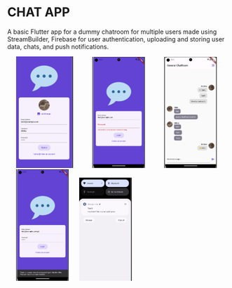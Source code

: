 # CHAT APP

A basic Flutter app for a dummy chatroom for multiple users made using StreamBuilder, Firebase for user authentication, uploading and storing user data, chats, and push notifications. 

<img src="https://github.com/adderChaos-flutter-tutorial-apps/chat_app/blob/main/1.png" width="130" hspace = "20"> <img src="https://github.com/adderChaos-flutter-tutorial-apps/chat_app/blob/main/2.png " width="120" hspace = "20"> <img src="https://github.com/adderChaos-flutter-tutorial-apps/chat_app/blob/main/3.png " width="120" hspace = "20"> <img src="https://github.com/adderChaos-flutter-tutorial-apps/chat_app/blob/main/4.png " width="120" hspace = "20"> <img src="https://github.com/adderChaos-flutter-tutorial-apps/chat_app/blob/main/5.png " width="120">
